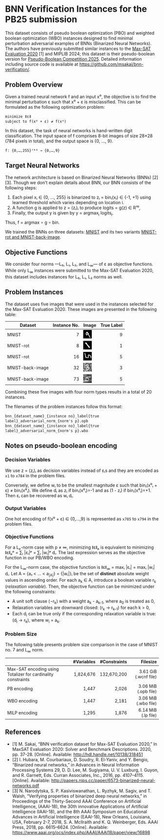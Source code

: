 # BNN Verification Instances for the PB25 submission

This dataset consists of pseudo boolean optimization (PBO) and weighted boolean optimization (WBO) instances designed to find minimal perturbation adversarial examples of BNNs (Binarized Neural Networks).
The authors have previously submitted similar instances to the [Max-SAT Evaluation 2020](https://maxsat-evaluations.github.io/2020/) [1] and MIPLIB 2024; this dataset is their pseudo-boolean version for [Pseudo-Boolean Competition 2025](https://www.cril.univ-artois.fr/PB25/). Detailed information including source code is available at <https://github.com/msakai/bnn-verification/>.

## Problem Overview

Given a trained neural network f and an input x⁰, the objective is to find the minimal perturbation ε such that x⁰ + ε is misclassified. This can be formulated as the following optimization problem:

```
minimize ǁεǁ
subject to f(x⁰ + ε) ≠ f(x⁰)
```

In this dataset, the task of neural networks is hand-written digit classification. The input space of f comprises 8-bit images of size 28×28 (784 pixels in total), and the output space is {0, …, 9}.

```
f: {0,…,255}⁷⁸⁴ → {0,…,9}
```

## Target Neural Networks

The network architecture is based on Binarized Neural Networks (BNNs) [2][3]. Though we don't explain details about BNN, our BNN consists of the following steps:
1. Each pixel xᵢ ∈ {0, …, 255} is binarized to zᵢ = binᵢ(xᵢ) ∈ {-1, +1} using learned threshold which varies depending on location i.
2. A function g is applied to z = (zᵢ)ᵢ to produce logits = g(z) ∈ R¹⁰,
3. Finally, the output y is given by y = argmaxⱼ logitsⱼ.

Thus, f = argmax ∘ g ∘ bin.

We trained the BNNs on three datasets: [MNIST](https://yann.lecun.com/exdb/mnist/) and its two variants [MNIST-rot and MNIST-back-image](http://web.archive.org/web/20180831072509/http://www.iro.umontreal.ca/~lisa/twiki/bin/view.cgi/Public/MnistVariations).

## Objective Functions

We consider four norms —L₀, L₁, L₂, and L<sub>∞</sub>— of ε  as objective functions. While only L<sub>∞</sub> instances were submitted to the Max-SAT Evaluation 2020, this dataset includes instances for L₀, L₁, L₂ norms as well.

## Problem Instances

The dataset uses five images that were used in the instances selected for the Max-SAT Evaluation 2020. These images are presented in the following table:

|Dataset|Instance No.|Image|True Label|
|-|-:|-|-:|
|MNIST|7|![](images/bnn_mnist_7_label9.png)|9|
|MNIST-rot|8|![](images/bnn_mnist_rot_8_label1.png)|1|
|MNIST-rot|16|![](images/bnn_mnist_rot_16_label5.png)|5|
|MNIST-back-image|32|![](images/bnn_mnist_back_image_32_label3.png)|3|
|MNIST-back-image|73|![](images/bnn_mnist_back_image_73_label5.png)|5|

Combining these five images with four norm types results in a total of 20 instances.

The filenames of the problem instances follow this format:

```
bnn_{dataset_name}_{instance no}_label{true label}_adversarial_norm_{norm's p}.opb
bnn_{dataset_name}_{instance no}_label{true label}_adversarial_norm_{norm's p}.wbo
```

## Notes on pseudo-boolean encoding

### Decision Variables

We use z = (zᵢ)ᵢ as decision variables instead of εᵢs and they are encoded as `x1` to `x784` in the problem files.

Conversely, we define wᵢ to be the smallest magnitude ε such that binᵢ(x⁰ᵢ + ε) ≠ binᵢ(x⁰ᵢ). We define dᵢ as zᵢ if binᵢ(x⁰ᵢ)=-1 and as (1 - zᵢ) if binᵢ(x⁰ᵢ)=+1. Then εᵢ can be recovered as wᵢ dᵢ.

### Output Variables

One hot encoding of f(x⁰ + ε) ∈ {0,…,9} is represented as `x785` to `x794` in the problem files.

### Objective Functions

For a Lₚ-norm case with p ≠ ∞, minimizing ǁεǁₚ is equivalent to minimizing ǁεǁₚᵖ = ∑ᵢ |εᵢ|ᵖ = ∑ᵢ |wᵢ|ᵖ dᵢ. The last expression serves as the objective function in our PB/WBO encoding.

For the L<sub>∞</sub>-norm case, the objective function is ǁεǁ<sub>∞</sub> = maxᵢ |εᵢ| = maxᵢ |wᵢ| dᵢ. Let A = {a₁ < … < a<sub>|A|</sub>} = {|wᵢ|}ᵢ be the set of **distinct** absolute weight values in ascending order. For each a<sub>k</sub> ∈ A, introduce a boolean variable r<sub>k</sub> (*relaxation variable*). Then, the objective function can be minimized under the following constraints:

- A unit soft clause (¬r<sub>k</sub>) with a weight a<sub>k</sub> - a<sub>k-1</sub>, where a<sub>0</sub> is treated as 0,
- Relaxation variables are downward closed: (r<sub>k</sub> → r<sub>k-1</sub>) for each k > 0,
- Each d<sub>i</sub> can be true only if the corresponding relaxation variable is true: (d<sub>i</sub> → r<sub>k</sub>), where w<sub>i</sub> = a<sub>k</sub>.

### Problem Size

The following table presents problem size comparison in the case of MNIST no. 7 and L<sub>∞</sub> norm.

| | #Variables | #Constraints | Filesize |
|-|-:|-:|-:|
| Max-SAT encoding using Totalizer for cardinality constraints | 1,824,676 | 132,670,200 | 3.61 GiB (.wcnf file) |
| PB encoding | 1,447 | 2,026 | 3.06 MiB (.opb file) |
| WBO encoding | 1,447 | 2,181 | 3.06 MiB (.wbo file) |
| MILP encoding | 1,295 | 1,876 | 6.14 MiB (.lp file) |

## References

* [1] M. Sakai, “BNN verification dataset for Max-SAT Evaluation 2020,”
  In MaxSAT Evaluation 2020: Solver and Benchmark Descriptions. 2020,
  pp. 37-28. [Online]. Available: <http://hdl.handle.net/10138/318451>
* [2] I. Hubara, M. Courbariaux, D. Soudry, R. El-Yaniv, and Y. Bengio, “Binarized neural networks,” in Advances in Neural Information Processing Systems 29, D. D. Lee, M. Sugiyama, U. V. Luxburg, I. Guyon, and R. Garnett, Eds. Curran Associates, Inc., 2016, pp. 4107–4115. [Online]. Available: <http://papers.nips.cc/paper/6573-binarized-neural-networks.pdf>
* [3] N. Narodytska, S. P. Kasiviswanathan, L. Ryzhyk, M. Sagiv, and T. Walsh, “Verifying properties of binarized deep neural networks,” in Proceedings of the Thirty-Second AAAI Conference on Artificial Intelligence, (AAAI-18), the 30th innovative Applications of Artificial Intelligence (IAAI-18), and the 8th AAAI Symposium on Educational Advances in Artificial Intelligence (EAAI-18), New Orleans, Louisiana, USA, February 2-7, 2018, S. A. McIlraith and K. Q. Weinberger, Eds. AAAI Press, 2018, pp. 6615–6624. [Online]. Available: <https://www.aaai.org/ocs/index.php/AAAI/AAAI18/paper/view/16898>
